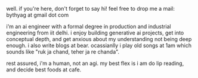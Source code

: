 well. if you're here, don't forget to say hi! feel free to drop me a mail: bythyag at gmail dot com

i'm an ai engineer with a formal degree in production and industrial engineering from iit delhi. i enjoy building generative ai projects, get into conceptual depth, and get anxious about my understanding not being deep enough. i also write blogs at bear. ocassianlly i play old songs at 1am which sounds like "ruk ja chand, teher ja re chanda". 

rest assured, i'm a human, not an agi. my best flex is i am do lip reading, and decide best foods at cafe. 
